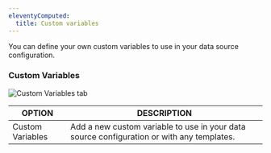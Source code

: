```yaml
---
eleventyComputed:
  title: Custom variables
---
```

You can define your own custom variables to use in your data source configuration.

### Custom Variables

![Custom Variables tab](https://cdnweb.devolutions.net/docs/docs_en_rdm_mac_clip10050.png)

| OPTION           | DESCRIPTION                                                                               |
|------------------|-------------------------------------------------------------------------------------------|
| Custom Variables | Add a new custom variable to use in your data source configuration or with any templates. |
